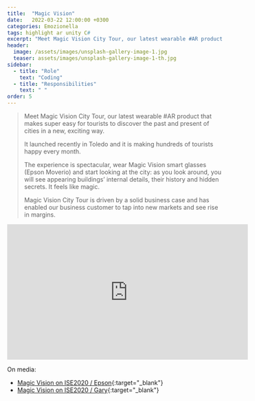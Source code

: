 ```yaml
---
title:  "Magic Vision"
date:   2022-03-22 12:00:00 +0300
categories: Emozionella
tags: highlight ar unity C#
excerpt: "Meet Magic Vision City Tour, our latest wearable #AR product that makes super easy for tourists to discover..."
header:
  image: /assets/images/unsplash-gallery-image-1.jpg
  teaser: assets/images/unsplash-gallery-image-1-th.jpg
sidebar:
  - title: "Role"
    text: "Coding"
  - title: "Responsibilities"
    text: " "
order: 5
---
```


> Meet Magic Vision City Tour, our latest wearable #AR product that makes super easy for tourists to discover the past and present of cities in a new, exciting way.
> 
> It launched recently in Toledo and it is making hundreds of tourists happy every month.
> 
> The experience is spectacular, wear Magic Vision smart glasses (Epson Moverio) and start looking at the city: as you look around, you will see appearing buildings’ internal details, their history and hidden secrets. It feels like magic.
> 
> Magic Vision City Tour is driven by a solid business case and has enabled our business customer to tap into new markets and see rise in margins.

<iframe width="560" height="315" src="https://www.youtube-nocookie.com/embed/jnwkRlRgiCE" title="YouTube video player" frameborder="0" allow="accelerometer; autoplay; clipboard-write; encrypted-media; gyroscope; picture-in-picture" allowfullscreen></iframe>

On media:
* [Magic Vision on ISE2020 / Epson](https://www.linkedin.com/posts/epson-europe-b-v-_ise2020-moverio-ar-activity-6633329789665189888-CRSw?utm_source=share&utm_medium=member_desktop){:target="_blank"}
* [Magic Vision on ISE2020 / Gary](https://www.linkedin.com/posts/tero-korpela_ise2020-spain-ar-activity-6635180943005097984-UvIx?utm_source=share&utm_medium=member_desktop){:target="_blank"}

